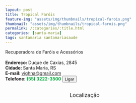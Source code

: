 ```yaml
---
layout: post
title: Tropical Faróis
feature-img: "assets/img/thumbnails/tropical-farois.png"
thumbnail: "assets/img/thumbnails/tropical-farois.png"
permalink: /:categories/:title.html
categories: [santa-maria]
tags: santamaria santamariasaude
---
```

Recuperadora de Faróis e Acessórios <br/> <!-- more -->
 <br/>
<b>Endereço: </b>Duque de Caxias, 2845<br />
<b>Cidade: </b>Santa Maria, RS<br />
<b>E-mail: </b>vighna@gmail.com<br />
<b>Telefone: <span style="color: #00ab3a;">(55) 3222-3500</span> <a href="tel:5532223500"><button class="ligar">Ligar</button></a></b><br />
<br />
<style>
      #map {
        height: 400px;
        width: 100%;
       }
    </style>

<div style="font-size: larger; text-align: center;">
Localização</div>
<div id="map">
<script>
      function initMap() {
        var uluru = {lat: -29.7028011, lng: -53.8060908};
        var map = new google.maps.Map(document.getElementById('map'), {
          zoom: 17,
          center: uluru
        });
        var marker = new google.maps.Marker({
          position: uluru,
          map: map
        });
      }
    </script>
    <script async="" defer="" src="https://maps.googleapis.com/maps/api/js?key=AIzaSyDDc8SHLmOesJRaXCW0fZ2ST09W4s0ME5g&amp;callback=initMap">
    </script>
</div>
